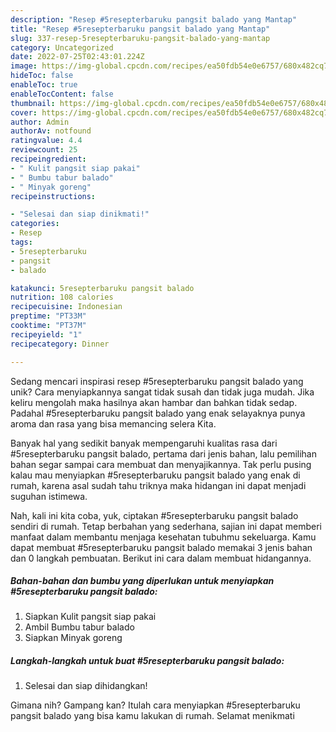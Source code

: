 ```yaml
---
description: "Resep #5resepterbaruku pangsit balado yang Mantap"
title: "Resep #5resepterbaruku pangsit balado yang Mantap"
slug: 337-resep-5resepterbaruku-pangsit-balado-yang-mantap
category: Uncategorized
date: 2022-07-25T02:43:01.224Z
image: https://img-global.cpcdn.com/recipes/ea50fdb54e0e6757/680x482cq70/5resepterbaruku-pangsit-balado-foto-resep-utama.jpg
hideToc: false
enableToc: true
enableTocContent: false
thumbnail: https://img-global.cpcdn.com/recipes/ea50fdb54e0e6757/680x482cq70/5resepterbaruku-pangsit-balado-foto-resep-utama.jpg
cover: https://img-global.cpcdn.com/recipes/ea50fdb54e0e6757/680x482cq70/5resepterbaruku-pangsit-balado-foto-resep-utama.jpg
author: Admin
authorAv: notfound
ratingvalue: 4.4
reviewcount: 25
recipeingredient:
- " Kulit pangsit siap pakai"
- " Bumbu tabur balado"
- " Minyak goreng"
recipeinstructions:

- "Selesai dan siap dinikmati!"
categories:
- Resep
tags:
- 5resepterbaruku
- pangsit
- balado

katakunci: 5resepterbaruku pangsit balado 
nutrition: 108 calories
recipecuisine: Indonesian
preptime: "PT33M"
cooktime: "PT37M"
recipeyield: "1"
recipecategory: Dinner

---
```





Sedang mencari inspirasi resep #5resepterbaruku pangsit balado yang unik? Cara menyiapkannya sangat tidak susah dan tidak juga mudah. Jika keliru mengolah maka hasilnya akan hambar dan bahkan tidak sedap. Padahal #5resepterbaruku pangsit balado yang enak selayaknya punya aroma dan rasa yang bisa memancing selera Kita.







Banyak hal yang sedikit banyak mempengaruhi kualitas rasa dari #5resepterbaruku pangsit balado, pertama dari jenis bahan, lalu pemilihan bahan segar sampai cara membuat dan menyajikannya. Tak perlu pusing kalau mau menyiapkan #5resepterbaruku pangsit balado yang enak di rumah, karena asal sudah tahu triknya maka hidangan ini dapat menjadi suguhan istimewa.






Nah, kali ini kita coba, yuk, ciptakan #5resepterbaruku pangsit balado sendiri di rumah. Tetap berbahan yang sederhana, sajian ini dapat memberi manfaat dalam membantu menjaga kesehatan tubuhmu sekeluarga. Kamu dapat membuat #5resepterbaruku pangsit balado memakai 3 jenis bahan dan 0 langkah pembuatan. Berikut ini cara dalam membuat hidangannya.

<!--inarticleads1-->

##### Bahan-bahan dan bumbu yang diperlukan untuk menyiapkan #5resepterbaruku pangsit balado:

1. Siapkan  Kulit pangsit siap pakai
1. Ambil  Bumbu tabur balado
1. Siapkan  Minyak goreng




<!--inarticleads2-->

##### Langkah-langkah untuk buat #5resepterbaruku pangsit balado:


1. Selesai dan siap dihidangkan!



Gimana nih? Gampang kan? Itulah cara menyiapkan #5resepterbaruku pangsit balado yang bisa kamu lakukan di rumah. Selamat menikmati

